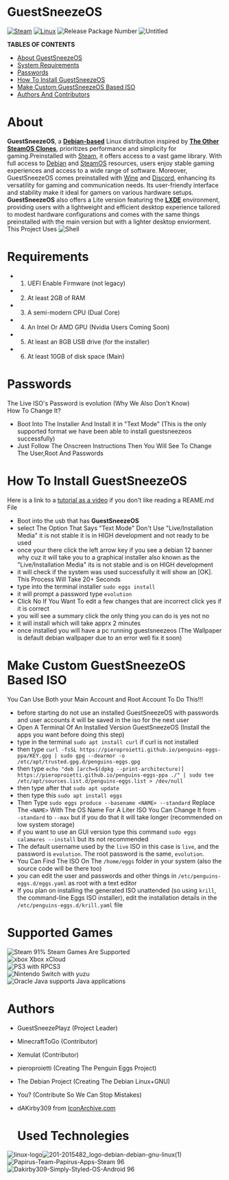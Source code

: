 # GuestSneezeOS
[![Steam](https://img.shields.io/badge/steam-%23000000.svg?style=plastic&logo=steam&logoColor=white)](https://img.shields.io/badge/steam-%23000000.svg?style=plastic&logo=steam&logoColor=white)
[![Linux](https://img.shields.io/badge/Linux-FCC624?style=plastic&logo=linux&logoColor=black)](https://img.shields.io/badge/Linux-FCC624?style=plastic&logo=linux&logoColor=black)
![Release Package Number](https://release-badges-generator.vercel.app/api/releases.svg?user=GuestSneezeOS-Official&repo=GuestSneezeOS&gradient=ff6600,ffe500)
![Untitled](https://github.com/GuestSneezeOS-Official/GuestSneezeOS/assets/163439609/05a2442c-cedc-4bf5-9f73-71d5c1098aaf)

**TABLES OF CONTENTS**
- [About GuestSneezeOS](#about)
- [System Requirements](#requirements)
- [Passwords](#passwords)
- [How To Install GuestSneezeOS](#how-to-install-guestsneezeos)
- [Make Custom GuestSneezeOS Based ISO](#make-custom-guestsneezeos-based-iso)
- [Authors And Contributors](#authors)

# About
**GuestSneezeOS**, a [**Debian-based**](https://www.debian.org/derivatives/) Linux distribution inspired by [**The Other SteamOS Clones**](https://github.com/ChimeraOS/chimeraos/wiki/OS-Comparison), prioritizes performance and simplicity for gaming.Preinstalled with [Steam](https://steam.fandom.com/wiki/Steam), it offers access to a vast game library. With full access to [Debian](https://www.debian.org/) and [SteamOS](https://en.wikipedia.org/wiki/SteamOS) resources, users enjoy stable gaming experiences and access to a wide range of software. Moreover, GuestSneezeOS comes preinstalled with [Wine](https://www.winehq.org/) and [Discord](https://discord.com/), enhancing its versatility for gaming and communication needs. Its user-friendly interface and stability make it ideal for gamers on various hardware setups. **GuestSneezeOS** also offers a Lite version featuring the [**LXDE**](https://lxde.org) environment, providing users with a lightweight and efficient desktop experience tailored to modest hardware configurations and comes with the same things preinstalled with the main version but with a lighter desktop enviorment. This Project Uses ![Shell](https://img.shields.io/badge/Shell_Script-121011?style=for-the-badge&logo=gnu-bash&logoColor=white)

# Requirements
- 1. UEFI Enable Firmware (not legacy)
- 2. At least 2GB of RAM
- 3. A semi-modern CPU (Dual Core)
- 4. An Intel Or AMD GPU (Nvidia Users Coming Soon)
- 5. At least an 8GB USB drive (for the installer)
- 6. At least 10GB of disk space (Main)

# Passwords
The Live ISO's Password is evolution (Why We Also Don't Know) 
<br>
How To Change It?
- Boot Into The Installer And Install it in "Text Mode" (This is the only supported format we have been able to install guestsneezeos successfully)
- Just Follow The Onscreen Instructions Then You Will See To Change The User,Root And Passwords

# How To Install GuestSneezeOS
Here is a link to a [tutorial as a video](https://www.youtube.com/watch?v=BmhSwH5yaYI&feature=youtu.be) if you don't like reading a REAME.md File
- Boot into the usb that has **GuestSneezeOS**
- select The Option That Says "Text Mode" Don't Use "Live/Installation Media" it is not stable it is in HIGH development and not ready to be used
- once your there click the left arrow key if you see a debian 12 banner why cuz it will take you to a graphical installer also known as the "Live/Installation Media" its is not stable and is on HIGH development
- it will check if the system was used successfully it will show an [OK]. This Process Will Take 20+ Seconds
- type into the terminal installer `sudo eggs install`
- it will prompt a password type `evolution`
- Click No If You Want To edit a few changes that are incorrect click yes if it is correct
- you will see a summary click the only thing you can do is yes not no
- it will install which will take apprx 2 minutes
- once installed you will have a pc running guestsneezeos (The Wallpaper is default debian wallpaper due to an error well fix it soon)


# Make Custom GuestSneezeOS Based ISO
You Can Use Both your Main Account and Root Account To Do This!!!
- before starting do not use an installed GuestSneezeOS with passwords and user accounts it will be saved in the iso for the next user 
- Open A Terminal Of An Installed Version GuestSneezeOS (Install the apps you want before doing this step)
- type in the terminal `sudo apt install curl` if curl is not installed
- then type `curl -fsSL https://pieroproietti.github.io/penguins-eggs-ppa/KEY.gpg | sudo gpg --dearmor -o /etc/apt/trusted.gpg.d/penguins-eggs.gpg`
- then type `echo "deb [arch=$(dpkg --print-architecture)] https://pieroproietti.github.io/penguins-eggs-ppa ./" | sudo tee /etc/apt/sources.list.d/penguins-eggs.list > /dev/null`
- then type after that `sudo apt update`
- then type this `sudo apt install eggs`
- Then Type `sudo eggs produce --basename <NAME> --standard` Replace The `<NAME>` With The OS Name For A Liter ISO You Can Change It from `--standard` to `--max` but if you do that it will take longer (recommended on low system storage)
- if you want to use an GUI version type this command `sudo eggs calamares --install` but its not recommended
- The default username used by the `live` ISO in this case is `live`, and the password is `evolution`. The root password is the same, `evolution`.
- You Can Find The ISO On The `/home/eggs` folder in your system (also the source code will be there too)
- you can edit the user and passwords and other things in `/etc/penguins-eggs.d/eggs.yaml` as root with a text editor
- If you plan on installing the generated ISO unattended (so using `krill`, the command-line Eggs ISO installer), edit the installation details in the `/etc/penguins-eggs.d/krill.yaml` file

# Supported Games
![Steam](https://img.shields.io/badge/Steam-000000?style=for-the-badge&logo=steam&logoColor=white) 91% Steam Games Are Supported
<br>
![xbox](https://img.shields.io/badge/Xbox-107C10?style=for-the-badge&logo=xbox&logoColor=white) Xbox xCloud
<br>
![PS3](https://img.shields.io/badge/PlayStation-003791?style=for-the-badge&logo=playstation&logoColor=white) with RPCS3
<br>
![Nintendo Switch](https://img.shields.io/badge/Nintendo_Switch-E60012?style=for-the-badge&logo=nintendo-switch&logoColor=white) with yuzu
<br>
![Oracle Java](https://img.shields.io/badge/Oracle-F80000?style=for-the-badge&logo=oracle&logoColor=black) supports Java applications
# Authors
- GuestSneezePlayz (Project Leader)
- MinecraftToGo (Contributor)
- Xemulat (Contributor)
- pieroproietti (Creating The Penguin Eggs Project)
- The Debian Project (Creating The Debian Linux+GNU)
- You? (Contribute So We Can Stop Mistakes)
- dAKirby309 from [IconArchive.com](https://www.iconarchive.com/artist/dakirby309.html)

  # Used Technolegies
  

![linux-logo](https://github.com/GuestSneezeOS-Official/GuestSneezeOS/assets/163439609/4e622eab-ca38-4c7c-8d2b-8ae67187701c)![201-2015482_logo-debian-debian-gnu-linux(1)](https://github.com/GuestSneezeOS-Official/GuestSneezeOS/assets/163439609/17101561-79ef-4671-8cfe-3eed9776b9f4)![Papirus-Team-Papirus-Apps-Steam 96](https://github.com/GuestSneezeOS-Official/GuestSneezeOS/assets/163439609/dd3f1c46-9c2a-49f4-850a-d3f520c5a4be)
![Dakirby309-Simply-Styled-OS-Android 96](https://github.com/GuestSneezeOS-Official/GuestSneezeOS/assets/163439609/c729c43a-402d-4392-9f27-c79243af802d)
